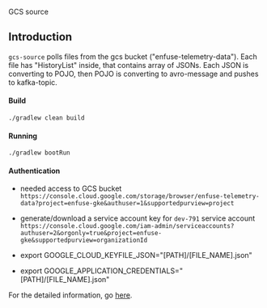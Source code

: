 GCS source

## Introduction

`gcs-source` polls files from the gcs bucket ("enfuse-telemetry-data"). Each file has "HistoryList" inside, that contains array of JSONs. 
Each JSON is converting to POJO, then POJO is converting to avro-message and pushes to kafka-topic.

#### Build

`./gradlew clean build`

#### Running

`./gradlew bootRun`

#### Authentication

- needed access to GCS bucket 
`https://console.cloud.google.com/storage/browser/enfuse-telemetry-data?project=enfuse-gke&authuser=1&supportedpurview=project`

- generate/download a service account key for `dev-791` 
service account `https://console.cloud.google.com/iam-admin/serviceaccounts?authuser=2&orgonly=true&project=enfuse-gke&supportedpurview=organizationId`

- export GOOGLE_CLOUD_KEYFILE_JSON="[PATH]/[FILE_NAME].json"
- export GOOGLE_APPLICATION_CREDENTIALS="[PATH]/[FILE_NAME].json"

For the detailed information, go [here](https://cloud.google.com/docs/authentication/production).



